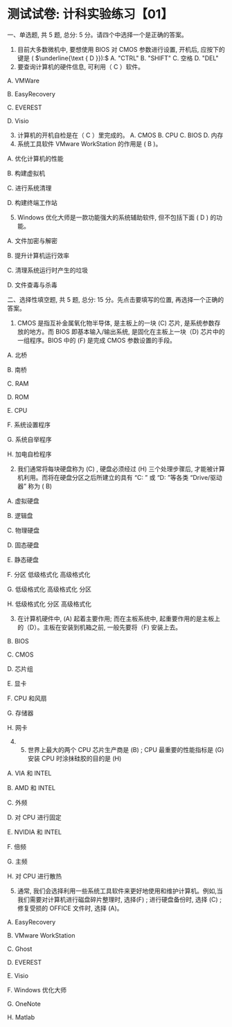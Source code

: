 # 测试试卷: 计科实验练习【01】 

一、单选题, 共 5 题, 总分: 5 分。请四个中选择一个是正确的答案。

1. 目前大多数微机中, 要想使用 BIOS 对 CMOS 参数进行设置, 开机后, 应按下的键是 ( $\underline{\text { D }}):$
A. "CTRL"
B. "SHIFT"
C. 空格
D. "DEL"
2. 要查询计算机的硬件信息, 可利用（ C ）软件。

A. VMWare

B. EasyRecovery

C. EVEREST

D. Visio

3. 计算机的开机自检是在（ C ）里完成的。
A. CMOS
B. CPU
C. BIOS
D. 内存
4. 系统工具软件 VMware WorkStation 的作用是 ( B )。

A. 优化计算机的性能

B. 构建虚拟机

C. 进行系统清理

D. 构建终端工作站

5. Windows 优化大师是一款功能强大的系统辅助软件, 但不包括下面 ( D ) 的功能。

A. 文件加密与解密

B. 提升计算机运行效率

C. 清理系统运行时产生的垃圾

D. 文件查毒与杀毒

二、选择性填空题, 共 5 题, 总分: 15 分。先点击要填写的位置, 再选择一个正确的答案。

1. CMOS 是指互补金属氧化物半导体, 是主板上的一块 (C) 芯片, 是系统参数存放的地方。而 BIOS 即基本输入/输出系统, 是固化在主板上一块（D) 芯片中的一组程序。BIOS 中的 (F) 是完成 CMOS 参数设置的手段。

A. 北桥

B. 南桥

C. RAM

D. ROM

E. CPU

F. 系统设置程序

G. 系统自举程序

H. 加电自检程序

2. 我们通常将每块硬盘称为 (C) , 硬盘必须经过 (H) 三个处理步骤后, 才能被计算机利用。而将在硬盘分区之后所建立的具有 “C: ” 或 “D: ”等各类 “Drive/驱动器” 称为 $($ B)

A. 虚拟硬盘

B. 逻辑盘

C. 物理硬盘

D. 固态硬盘

E. 静态硬盘

F. 分区 低级格式化 高级格式化

G. 低级格式化 高级格式化 分区

H. 低级格式化 分区 高级格式化

3. 在计算机硬件中, (A) 起着主要作用; 而在主板系统中, 起重要作用的是主板上的（D）。主板在安装到机箱之前, 一般先要将（F) 安装上去。

B. BIOS

C. CMOS

D. 芯片组

E. 显卡

F. CPU 和风扇

G. 存储器

H. 网卡

4. 5. 世界上最大的两个 CPU 芯片生产商是 (B) ; CPU 最重要的性能指标是 (G)安装 CPU 时涂抹硅胶的目的是 (H)

A. VIA 和 INTEL

B. AMD 和 INTEL

C. 外频

D. 对 CPU 进行固定

E. NVIDIA 和 INTEL

F. 倍频

G. 主频

H. 对 CPU 进行散热

5. 通常, 我们会选择利用一些系统工具软件来更好地使用和维护计算机。例如,当我们需要对计算机进行磁盘碎片整理时, 选择(F) ; 进行硬盘备份时, 选择 (C) ; 修复受损的 OFFICE 文件时, 选择 (A)。

A. EasyRecovery

B. VMware WorkStation

C. Ghost

D. EVEREST

E. Visio

F. Windows 优化大师

G. OneNote

H. Matlab

